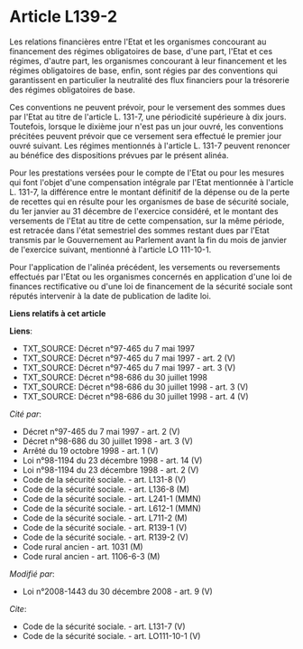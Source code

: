 # Article L139-2

Les relations financières entre l'Etat et les organismes concourant au financement des régimes obligatoires de base, d'une
part, l'Etat et ces régimes, d'autre part, les organismes concourant à leur financement et les régimes obligatoires de base,
enfin, sont régies par des conventions qui garantissent en particulier la neutralité des flux financiers pour la trésorerie
des régimes obligatoires de base. 

Ces conventions ne peuvent prévoir, pour le versement des sommes dues par l'Etat au titre de l'article L. 131-7, une
périodicité supérieure à dix jours. Toutefois, lorsque le dixième jour n'est pas un jour ouvré, les conventions précitées
peuvent prévoir que ce versement sera effectué le premier jour ouvré suivant. Les régimes mentionnés à l'article L. 131-7
peuvent renoncer au bénéfice des dispositions prévues par le présent alinéa. 

Pour les prestations versées pour le compte de l'Etat ou pour les mesures qui font l'objet d'une compensation intégrale par
l'Etat mentionnée à l'article L. 131-7, la différence entre le montant définitif de la dépense ou de la perte de recettes qui
en résulte pour les organismes de base de sécurité sociale, du 1er janvier au 31 décembre de l'exercice considéré, et le
montant des versements de l'Etat au titre de cette compensation, sur la même période, est retracée dans l'état semestriel des
sommes restant dues par l'Etat transmis par le Gouvernement au Parlement avant la fin du mois de janvier de l'exercice
suivant, mentionné à l'article LO 111-10-1. 

Pour l'application de l'alinéa précédent, les versements ou reversements effectués par l'Etat ou les organismes concernés en
application d'une loi de finances rectificative ou d'une loi de financement de la sécurité sociale sont réputés intervenir à
la date de publication de ladite loi.

**Liens relatifs à cet article**

**Liens**:

  - TXT_SOURCE: Décret n°97-465 du 7 mai 1997
  - TXT_SOURCE: Décret n°97-465 du 7 mai 1997 - art. 2 (V)
  - TXT_SOURCE: Décret n°97-465 du 7 mai 1997 - art. 3 (V)
  - TXT_SOURCE: Décret n°98-686 du 30 juillet 1998
  - TXT_SOURCE: Décret n°98-686 du 30 juillet 1998 - art. 3 (V)
  - TXT_SOURCE: Décret n°98-686 du 30 juillet 1998 - art. 4 (V)

_Cité par_:

  - Décret n°97-465 du 7 mai 1997 - art. 2 (V)
  - Décret n°98-686 du 30 juillet 1998 - art. 3 (V)
  - Arrêté du 19 octobre 1998 - art. 1 (V)
  - Loi n°98-1194 du 23 décembre 1998 - art. 14 (V)
  - Loi n°98-1194 du 23 décembre 1998 - art. 2 (V)
  - Code de la sécurité sociale. - art. L131-8 (V)
  - Code de la sécurité sociale. - art. L136-8 (M)
  - Code de la sécurité sociale. - art. L241-1 (MMN)
  - Code de la sécurité sociale. - art. L612-1 (MMN)
  - Code de la sécurité sociale. - art. L711-2 (M)
  - Code de la sécurité sociale. - art. R139-1 (V)
  - Code de la sécurité sociale. - art. R139-2 (V)
  - Code rural ancien - art. 1031 (M)
  - Code rural ancien - art. 1106-6-3 (M)

_Modifié par_:

  - Loi n°2008-1443 du 30 décembre 2008 - art. 9 (V)

_Cite_:

  - Code de la sécurité sociale. - art. L131-7 (V)
  - Code de la sécurité sociale. - art. LO111-10-1 (V)
